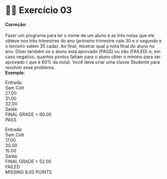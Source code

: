 # 📖🔥 Exercício 03
#### Correção: 
Fazer um programa para ler o nome de um aluno e as três notas que ele obteve nos três trimestres do ano (primeiro trimestre vale 30 e o segundo e o terceiro valem 35 cada). Ao final, mostrar qual a nota final do aluno no ano. Dizer também se o aluno está aprovado (PASS) ou não (FAILED) e, em caso negativo, quantos pontos faltam para o aluno obter o mínimo para ser aprovado ( que é 60% da nota). Você deve criar uma classe Studente para resolver esse problema.   
**Exemplo**:      

Entrada:   
Sam Colt   
27.00   
31.00   
32.00   
Saída:    
FINAL GRADE = 90.00   
PASS   

Entrada:   
Sam Colt   
17.00   
20.00   
15.00   
Saída:    
FINAL GRADE = 52.00   
FAILED   
MISSING 8.00 POINTS   

